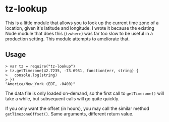 tz-lookup
=========

This is a little module that allows you to look up the current time zone of a
location, given it's latitude and longitude. I wrote it because the existing
Node module that does this (`tzwhere`) was far too slow to be useful in a
production setting. This module attempts to ameliorate that.

Usage
-----

    > var tz = require("tz-lookup")
    > tz.getTimezone(42.7235, -73.6931, function(err, string) {
    >   console.log(string)
    > })
    "America/New_York (EDT, -0400)"

The data file is only loaded on-demand, so the first call to `getTimezone()`
will take a while, but subsequent calls will go quite quickly.

If you only want the offset (in hours), you may call the similar method
`getTimezoneOffset()`. Same arguments, different return value.
